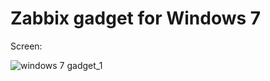 # Zabbix gadget for Windows 7

Screen:

![windows 7 gadget_1](https://cloud.githubusercontent.com/assets/12140221/23149852/7e82efd0-f821-11e6-90fc-f04a73a6c57b.PNG)
